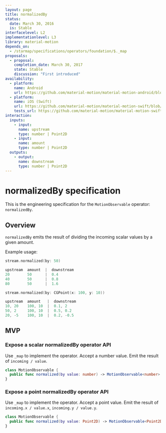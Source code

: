 ```yaml
---
layout: page
title: normalizedBy
status:
  date: March 30, 2016
  is: Stable
interfacelevel: L2
implementationlevel: L3
library: material-motion
depends_on:
  - /starmap/specifications/operators/foundation/$._map
proposals:
  - proposal:
    completion_date: March 30, 2017
    state: Stable
    discussion: "First introduced"
availability:
  - platform:
    name: Android
    url: https://github.com/material-motion/material-motion-android/blob/develop/library/src/main/java/com/google/android/material/motion/operators/NormalizedBy.java
  - platform:
    name: iOS (Swift)
    url: https://github.com/material-motion/material-motion-swift/blob/develop/src/operators/normalizedBy.swift
    tests_url: https://github.com/material-motion/material-motion-swift/blob/develop/tests/unit/operator/normalizedByTests.swift
interaction:
  inputs:
    - input:
      name: upstream
      type: number | Point2D
    - input:
      name: amount
      type: number | Point2D
  outputs:
    - output:
      name: downstream
      type: number | Point2D
---
```


# normalizedBy specification

This is the engineering specification for the `MotionObservable` operator: `normalizedBy`.

## Overview

`normalizedBy` emits the result of dividing the incoming scalar values by a given amount.

Example usage:

```swift
stream.normalized(by: 50)

upstream  amount  |  downstream
20        50      |  0.4
40        50      |  0.8
80        50      |  1.6
```

```swift
stream.normalized(by: CGPoint(x: 100, y: 10))

upstream  amount   |  downstream
10, 20    100, 10  |  0.1, 2
50, 2     100, 10  |  0.5, 0.2
20, -5    100, 10  |  0.2, -0.5
```

## MVP

### Expose a scalar normalizedBy operator API

Use `_map` to implement the operator. Accept a number value. Emit the result of `incoming / value`.

```swift
class MotionObservable {
  public func normalized(by value: number) -> MotionObservable<number>
}
```

### Expose a point normalizedBy operator API

Use `_map` to implement the operator. Accept a point value. Emit the result of
`incoming.x / value.x`, `incoming.y / value.y`.

```swift
class MotionObservable {
  public func normalized(by value: Point2D) -> MotionObservable<Point2D>
}
```
